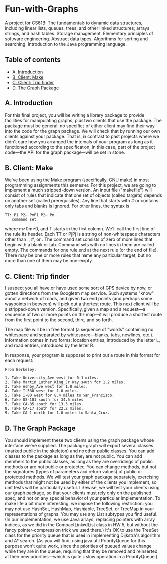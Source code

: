 # Fun-with-Graphs

A project for CS61B: The fundamentals to dynamic data structures, including linear lists, queues, trees, and other linked structures; arrays strings, and hash tables. Storage management. Elementary principles of software engineering. Abstract data types. Algorithms for sorting and searching. Introduction to the Java programming language.

## Table of contents

- [A. Introduction](introduction)
- [B. Client: Make](client_make)
- [C. Client: Trip finder](client_trip_finder)
- [D. The Graph Package](the_graph_package)


## A. Introduction
For this final project, you will be writing a library package to provide facilities for manipulating graphs, plus two clients that use the package. The package must be general: no specifics of either client may find their way into the code for the graph package. We will check that by running our own clients against your package. That is, in contrast to past projects where we didn't care how you arranged the internals of your program as long as it functioned according to the specification, in this case, part of the project code—the API for the graph package—will be set in stone.

## B. Client: Make
We've been using the Make program (specifically, GNU make) in most programming assignments this semester. For this project, we are going to implement a much stripped-down version. An input file ("makefile") will consist of rules that indicate that one set of objects (called targets) depends on another set (called prerequisites). Any line that starts with # or contains only tabs and blanks is ignored. For other lines, the syntax is
```
TT: P1 P2⋯ PmP1 P2⋯ Pm
   command set
```
where m≥0m≥0, and T starts in the first column. We'll call the first line of the rule its header. Each TT or PjPj is a string of non-whitespace characters other than :, #, or \. The command set consists of zero of more lines that begin with a blank or tab. Command sets with no lines in them are called empty. The commands for one rule end at the next rule (or the end of file). There may be one or more rules that name any particular target, but no more than one of them may be non-empty.

## C. Client: Trip finder
I suspect you all have or have used some sort of GPS device by now, or gotten directions from the Googletm map service. Such systems "know" about a network of roads, and given two end points (and perhaps some waypoints in between) will pick out a shortest route. This next client will be a stripped-down version. Specifically, given a map and a request—a sequence of two or more points on the map—it will produce a shortest route from the first point to the second, third, and so forth.

The map file will be in free format (a sequence of "words" containing no whitespace and separated by whitespace—blanks, tabs, newlines, etc.). Information comes in two forms: location entries, introduced by the letter L, and road entries, introduced by the letter R.

In response, your program is supposed to print out a route in this format for each request:
```
From Berkeley:

1. Take University_Ave west for 0.1 miles.
2. Take Martin_Luther_King_Jr Way south for 1.2 miles.
3. Take Ashby_Ave west for 1.8 miles.
4. Take I-580 west for 1.0 miles.
5. Take I-80 west for 8.4 miles to San_Francisco.
6. Take US-101 south for 34.5 miles.
7. Take CA-85 south for 13.3 miles.
8. Take CA-17 south for 22.2 miles.
9. Take CA-1 north for 1.0 miles to Santa_Cruz.
```

## D. The Graph Package
You should implement these two clients using the graph package whose interface we've supplied. The package graph will export several classes (marked public in the skeleton) and no other public classes. You can add classes to the package as long as they are not public. You can add members to the public classes, as long as they are overridings of public methods or are not public or protected. You can change methods, but not the signatures (types of parameters and return values) of public or protected methods. We will test your graph package separately, exercising methods that might not be used by either of the clients you implement, so unit tests will be particularly useful. Likewise, we will test your clients using our graph package, so that your clients must rely only on the published spec, and not on any special behavior of your particular implementation. 
To make life a bit more interesting, we impose the following restriction: you may not use HashSet, HashMap, Hashtable, TreeSet, or TreeMap in your representations of graphs. You may use any List subtypes you find useful. (In our implementation, we use Java arrays, replacing pointers with array indices, as we did in the CompactLinkedList class in HW 5, but without the fancy pointer-compression trick we used there.) It's OK to use the TreeSet class for the priority queue that is used in implementing Dijkstra's algorithm and A* search. (As you will find, using java.util.PriorityQueue for this purpose won't quite work, since the priorities of queued values change while they are in the queue, requiring that they be removed and reinserted at their new priorities—which is quite a slow operation in a PriorityQueue.)
